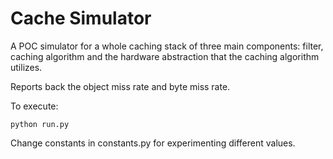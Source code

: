 # Cache Simulator

A POC simulator for a whole caching stack of three main components:
 filter, caching algorithm and the hardware abstraction that the
 caching algorithm utilizes.

Reports back the object miss rate and byte miss rate.

To execute:

```
python run.py
```

Change constants in constants.py for experimenting different values.